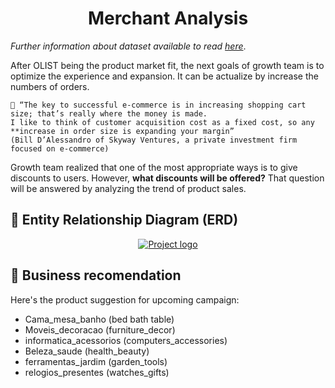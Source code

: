 <h1 align="center">Merchant Analysis</h1>

*Further information about dataset available to read [here](https://www.kaggle.com/olistbr/brazilian-ecommerce?select=olist_orders_dataset.csv)*.

After OLIST being the product market fit, the next goals of growth team is to optimize the experience and expansion. 
It can be actualize by increase the numbers of orders. 

    🔷 “The key to successful e-commerce is in increasing shopping cart size; that’s really where the money is made. 
    I like to think of customer acquisition cost as a fixed cost, so any **increase in order size is expanding your margin” 
    (Bill D’Alessandro of Skyway Ventures, a private investment firm focused on e-commerce)


Growth team realized that one of the most appropriate ways is to give discounts to users. 
However, **what discounts will be offered?** That question will be answered by analyzing the trend of product sales.


## 📁 Entity Relationship Diagram (ERD)

<p align="center">
  <a href="" rel="noopener">
    <img src="Assets/merchant-analysis.png" alt="Project logo">
  </a>
</p>

## 📁 Business recomendation

Here's the product suggestion for upcoming campaign:

  - Cama_mesa_banho (bed bath table)
  - Moveis_decoracao (furniture_decor)
  - informatica_acessorios (computers_accessories)
  - Beleza_saude (health_beauty)
  - ferramentas_jardim (garden_tools)
  - relogios_presentes (watches_gifts)
